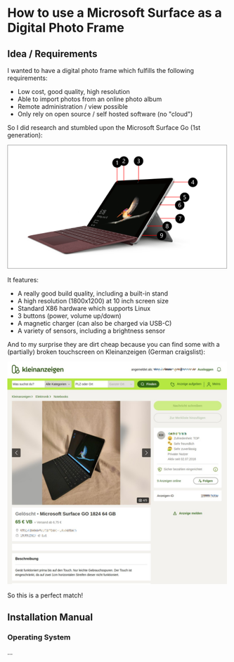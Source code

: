 # How to use a Microsoft Surface as a Digital Photo Frame

## Idea / Requirements

I wanted to have a digital photo frame which fulfills the following requirements:
- Low cost, good quality, high resolution
- Able to import photos from an online photo album
- Remote administration / view possible
- Only rely on open source / self hosted software (no "cloud")

So I did research and stumbled upon the Microsoft Surface Go (1st generation):

<img src='surface.png' width='500'>

It features:
- A really good build quality, including a built-in stand
- A high resolution (1800x1200) at 10 inch screen size
- Standard X86 hardware which supports Linux
- 3 buttons (power, volume up/down)
- A magnetic charger (can also be charged via USB-C)
- A variety of sensors, including a brightness sensor

And to my surprise they are dirt cheap because you can find some with a (partially) broken touchscreen on Kleinanzeigen (German craigslist):

<img src='kleinanzeigen.jpg' width='500'>

So this is a perfect match!

## Installation Manual

### Operating System

...
